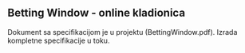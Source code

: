 ## Betting Window - online kladionica

Dokument sa specifikacijom je u projektu (BettingWindow.pdf). Izrada kompletne specifikacije u toku.
